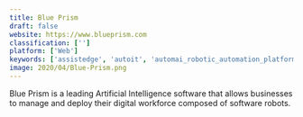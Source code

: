```yaml
---
title: Blue Prism
draft: false 
website: https://www.blueprism.com
classification: ['']
platform: ['Web']
keywords: ['assistedge', 'autoit', 'automai_robotic_automation_platform', 'automate', 'automation_anywhere', 'automationedge', 'dropit', 'foxtrot', 'intradiem', 'kofax_kapow', 'laserfiche', 'leo', 'pega_platform', 'pega_robotic_automation_and_intelligence', 'readsoft', 'sikuli', 'uipath', 'winautomation', 'winautomation_by_softomotive', 'workfusion_intelligent_automation_cloud']
image: 2020/04/Blue-Prism.png
---
```

Blue Prism is a leading Artificial Intelligence software that allows businesses to manage and deploy their digital workforce composed of software robots.